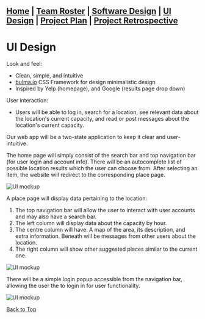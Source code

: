 ## [Home](https://ssajnani.github.io/Capacity/homepage.html) | [Team Roster](https://ssajnani.github.io/Capacity/teamPage.html) | [Software Design](https://ssajnani.github.io/Capacity/softwaredesign.html) | [UI Design](https://ssajnani.github.io/Capacity/uidesign.html) | [Project Plan](https://ssajnani.github.io/Capacity/projectplan.html) | [Project Retrospective](https://ssajnani.github.io/Capacity/projectretrospective.html)

# UI Design

Look and feel:

 * Clean, simple, and intuitive
 * [bulma.io](bulma.io) CSS Framework for design minimalistic design
 * Inspired by Yelp (homepage), and Google (results page drop down)

User interaction:

 * Users will be able to log in, search for a location, see relevant data about the location's current capacity, and read or post messages about the location's current capacity.

Our web app will be a two-state application to keep it clear and user-intuitive.

The home page will simply consist of the search bar and top navigation bar (for user login and account info). There will be an autocomplete list of possible location results which the user can choose from. After selecting an item, the website will redirect to the corresponding place page.

![UI mockup](http://i.imgur.com/ts72i82.jpg)

A place page will display data pertaining to the location:

1. The top navigation bar will allow the user to interact with user accounts and may also have a search bar.
2. The left column will display data about the capacity by hour.
3. The centre column will have: A map of the area, its description, and extra information. Beneath will be messages from other users about the location.
4. The right column will show other suggested places similar to the current one.

![UI mockup](http://i.imgur.com/sGrVk5X.png)

There will be a simple login popup accessible from the navigation bar, allowing the user the to login in for user functionality.

![UI mockup](http://i.imgur.com/PWbR3Zi.png)



<a href="#top">Back to Top</a>
